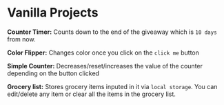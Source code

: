 # Vanilla Projects

**Counter Timer:** Counts down to the end of the giveaway which is `10 days` from now.

**Color Flipper:** Changes color once you click on the `click me` button

**Simple Counter:** Decreases/reset/increases the value of the counter depending on the button clicked

**Grocery list:** Stores grocery items inputed in it via `local storage`. You can edit/delete any item or clear all the items in the grocery list.

